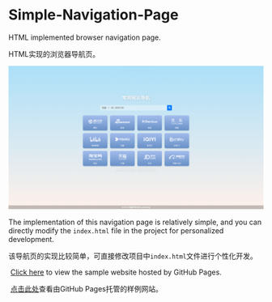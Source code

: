 # Simple-Navigation-Page

HTML implemented browser navigation page.   

HTML实现的浏览器导航页。  

![](assets/2024-10-08-16-34-12-image.png)

The implementation of this navigation page is relatively simple, and you can directly modify the `index.html` file in the project for personalized development.  

该导航页的实现比较简单，可直接修改项目中`index.html`文件进行个性化开发。  

 [Click here](https://jionghang.github.io/Simple-Navigation-Page/) to view the sample website hosted by GitHub Pages.  

 [点击此处](https://jionghang.github.io/Simple-Navigation-Page/)查看由GitHub Pages托管的样例网站。  
